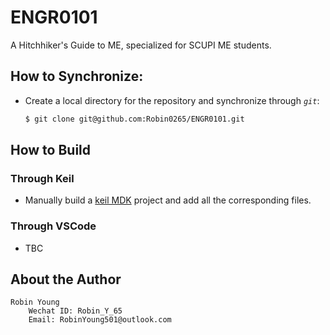 # ENGR0101
A Hitchhiker's Guide to ME, specialized for SCUPI ME students.
## How to Synchronize:
* Create a local directory for the repository and synchronize through *``git``*: 
    ```bash
    $ git clone git@github.com:Robin0265/ENGR0101.git
    ```
## How to Build

### Through Keil

* Manually build a [keil MDK](https://developer.arm.com/Tools%20and%20Software/Keil%20MDK) project and add all the corresponding files.

### Through VSCode

* TBC

## About the Author

```
Robin Young
    Wechat ID: Robin_Y_65
    Email: RobinYoung501@outlook.com
```